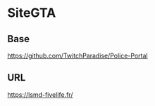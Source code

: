 # SiteGTA
## Base

https://github.com/TwitchParadise/Police-Portal

## URL

https://lsmd-fivelife.fr/
